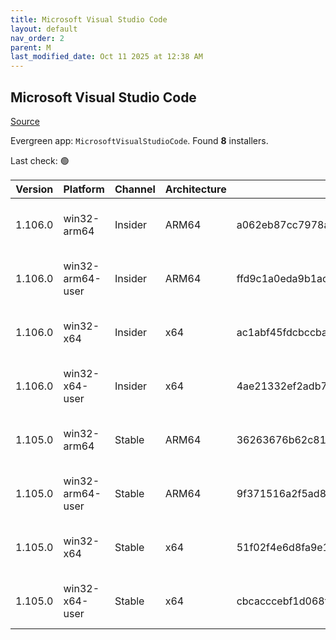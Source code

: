```yaml
---
title: Microsoft Visual Studio Code
layout: default
nav_order: 2
parent: M
last_modified_date: Oct 11 2025 at 12:38 AM
---
```


## Microsoft Visual Studio Code

[Source](https://code.visualstudio.com)

Evergreen app: `MicrosoftVisualStudioCode`. Found **8** installers.

Last check: 🟢

| Version | Platform         | Channel | Architecture | Sha256                                                           | URI                                                                                                                                                                                                                                                                                                              |
| ------- | ---------------- | ------- | ------------ | ---------------------------------------------------------------- | ---------------------------------------------------------------------------------------------------------------------------------------------------------------------------------------------------------------------------------------------------------------------------------------------------------------- |
| 1.106.0 | win32-arm64      | Insider | ARM64        | a062eb87cc7978ad6db7d54ea13980f2771ce4cea9742b83c956971c3b1c61e6 | [https://vscode.download.prss.microsoft.com/dbazure/download/insider/d8b078709ba22088ce8709dd94dc344db768d6a0/VSCodeSetup-arm64-1.106.0-insider.exe](https://vscode.download.prss.microsoft.com/dbazure/download/insider/d8b078709ba22088ce8709dd94dc344db768d6a0/VSCodeSetup-arm64-1.106.0-insider.exe)         |
| 1.106.0 | win32-arm64-user | Insider | ARM64        | ffd9c1a0eda9b1aca4c8f5db50bcb2ef0de09dd4d39a5a6786ae5379772d509e | [https://vscode.download.prss.microsoft.com/dbazure/download/insider/d8b078709ba22088ce8709dd94dc344db768d6a0/VSCodeUserSetup-arm64-1.106.0-insider.exe](https://vscode.download.prss.microsoft.com/dbazure/download/insider/d8b078709ba22088ce8709dd94dc344db768d6a0/VSCodeUserSetup-arm64-1.106.0-insider.exe) |
| 1.106.0 | win32-x64        | Insider | x64          | ac1abf45fdcbccba10a864d2efbd82b38bd10798e7efbd1022aa600f9efa50fe | [https://vscode.download.prss.microsoft.com/dbazure/download/insider/d8b078709ba22088ce8709dd94dc344db768d6a0/VSCodeSetup-x64-1.106.0-insider.exe](https://vscode.download.prss.microsoft.com/dbazure/download/insider/d8b078709ba22088ce8709dd94dc344db768d6a0/VSCodeSetup-x64-1.106.0-insider.exe)             |
| 1.106.0 | win32-x64-user   | Insider | x64          | 4ae21332ef2adb74668fe5680b45701adc8d8300c3eacb5491f51b99cef31e26 | [https://vscode.download.prss.microsoft.com/dbazure/download/insider/d8b078709ba22088ce8709dd94dc344db768d6a0/VSCodeUserSetup-x64-1.106.0-insider.exe](https://vscode.download.prss.microsoft.com/dbazure/download/insider/d8b078709ba22088ce8709dd94dc344db768d6a0/VSCodeUserSetup-x64-1.106.0-insider.exe)     |
| 1.105.0 | win32-arm64      | Stable  | ARM64        | 36263676b62c818cea1d8754d8b9cb2673f33499b02a58691d5fa764e5c7437f | [https://vscode.download.prss.microsoft.com/dbazure/download/stable/03c265b1adee71ac88f833e065f7bb956b60550a/VSCodeSetup-arm64-1.105.0.exe](https://vscode.download.prss.microsoft.com/dbazure/download/stable/03c265b1adee71ac88f833e065f7bb956b60550a/VSCodeSetup-arm64-1.105.0.exe)                           |
| 1.105.0 | win32-arm64-user | Stable  | ARM64        | 9f371516a2f5ad85ebb2ae75a7d6196b9a01fc7ea27a7108eb284c02de91de8b | [https://vscode.download.prss.microsoft.com/dbazure/download/stable/03c265b1adee71ac88f833e065f7bb956b60550a/VSCodeUserSetup-arm64-1.105.0.exe](https://vscode.download.prss.microsoft.com/dbazure/download/stable/03c265b1adee71ac88f833e065f7bb956b60550a/VSCodeUserSetup-arm64-1.105.0.exe)                   |
| 1.105.0 | win32-x64        | Stable  | x64          | 51f02f4e6d8fa9e108be92eaadec94b497c3852eeeac1063d6ce5dec8c6270b9 | [https://vscode.download.prss.microsoft.com/dbazure/download/stable/03c265b1adee71ac88f833e065f7bb956b60550a/VSCodeSetup-x64-1.105.0.exe](https://vscode.download.prss.microsoft.com/dbazure/download/stable/03c265b1adee71ac88f833e065f7bb956b60550a/VSCodeSetup-x64-1.105.0.exe)                               |
| 1.105.0 | win32-x64-user   | Stable  | x64          | cbcacccebf1d068f9edcd4915c5e5dea217524cd041788fd23f1221a5a21b6da | [https://vscode.download.prss.microsoft.com/dbazure/download/stable/03c265b1adee71ac88f833e065f7bb956b60550a/VSCodeUserSetup-x64-1.105.0.exe](https://vscode.download.prss.microsoft.com/dbazure/download/stable/03c265b1adee71ac88f833e065f7bb956b60550a/VSCodeUserSetup-x64-1.105.0.exe)                       |

